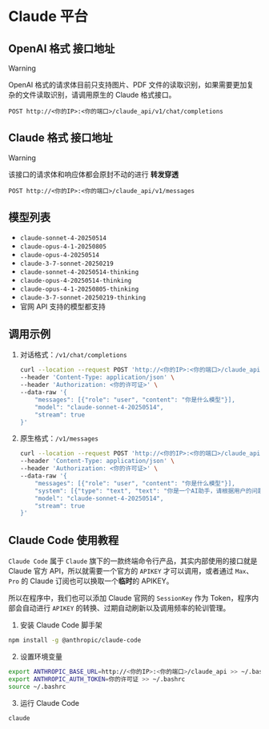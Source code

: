 # Claude 平台

## OpenAI 格式 接口地址

> [!WARNING]
>
> OpenAI 格式的请求体目前只支持图片、PDF 文件的读取识别，如果需要更加复杂的文件读取识别，请调用原生的 Claude 格式接口。

```curl
POST http://<你的IP>:<你的端口>/claude_api/v1/chat/completions
```

## Claude 格式 接口地址

> [!WARNING]
>
> 该接口的请求体和响应体都会原封不动的进行 **转发穿透**

```curl
POST http://<你的IP>:<你的端口>/claude_api/v1/messages
```

## 模型列表

- `claude-sonnet-4-20250514`
- `claude-opus-4-1-20250805`
- `claude-opus-4-20250514`
- `claude-3-7-sonnet-20250219`
- `claude-sonnet-4-20250514-thinking`
- `claude-opus-4-20250514-thinking`
- `claude-opus-4-1-20250805-thinking`
- `claude-3-7-sonnet-20250219-thinking`
- 官网 API 支持的模型都支持

## 调用示例

1. 对话格式：`/v1/chat/completions`

   ```bash
   curl --location --request POST 'http://<你的IP>:<你的端口>/claude_api/v1/chat/completions' \
   --header 'Content-Type: application/json' \
   --header 'Authorization: <你的许可证>' \
   --data-raw '{
       "messages": [{"role": "user", "content": "你是什么模型"}],
       "model": "claude-sonnet-4-20250514",
       "stream": true
   }'
   ```

2. 原生格式：`/v1/messages`

   ```bash
   curl --location --request POST 'http://<你的IP>:<你的端口>/claude_api/v1/messages' \
   --header 'Content-Type: application/json' \
   --header 'Authorization: <你的许可证>' \
   --data-raw '{
       "messages": [{"role": "user", "content": "你是什么模型"}],
       "system": [{"type": "text", "text": "你是一个AI助手，请根据用户的问题给出回答"}],
       "model": "claude-sonnet-4-20250514",
       "stream": true
   }'
   ```

## Claude Code 使用教程

`Claude Code` 属于 `Claude` 旗下的一款终端命令行产品，其实内部使用的接口就是 Claude 官方 API，所以就需要一个官方的 `APIKEY` 才可以调用，或者通过 `Max`、`Pro` 的 Claude 订阅也可以换取一个**临时**的 APIKEY。

所以在程序中，我们也可以添加 Claude 官网的 `SessionKey` 作为 Token，程序内部会自动进行 `APIKEY` 的转换、过期自动刷新以及调用频率的轮训管理。

1. 安装 Claude Code 脚手架

```bash
npm install -g @anthropic/claude-code
```

2. 设置环境变量

```bash
export ANTHROPIC_BASE_URL=http://<你的IP>:<你的端口>/claude_api >> ~/.bashrc
export ANTHROPIC_AUTH_TOKEN=你的许可证 >> ~/.bashrc
source ~/.bashrc
```

3. 运行 Claude Code

```bash
claude
```
